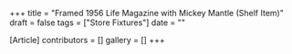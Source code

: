 +++
title = "Framed 1956 Life Magazine with Mickey Mantle (Shelf Item)"
draft = false
tags = ["Store Fixtures"]
date = ""

[Article]
contributors = []
gallery = []
+++